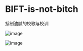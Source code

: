 # BIFT-is-not-bitch
抵制油腻的校歌与校训
<br>

![image](https://github.com/qlrrforever/BIFT-is-not-bitch/blob/master/iPhone%20X-XS%20%E2%80%93%201.png)

![image](github.com/qlrrforever/BIFT-is-not-bitch/blob/master/画板%207%403x-100.jpg)
